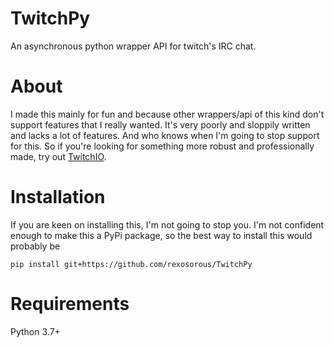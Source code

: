# TwitchPy
An asynchronous python wrapper API for twitch's IRC chat.

# About
I made this mainly for fun and because other wrappers/api of this kind don't support features that I really wanted. It's very poorly and
sloppily written and lacks a lot of features. And who knows when I'm going to stop support for this. So if you're looking for something more robust and professionally made, try out [TwitchIO](https://github.com/TwitchIO/TwitchIO).

# Installation
If you are keen on installing this, I'm not going to stop you. I'm not confident enough to make this a PyPi package, so the best way to install this would probably be

```
pip install git+https://github.com/rexosorous/TwitchPy
```

# Requirements
Python 3.7+
